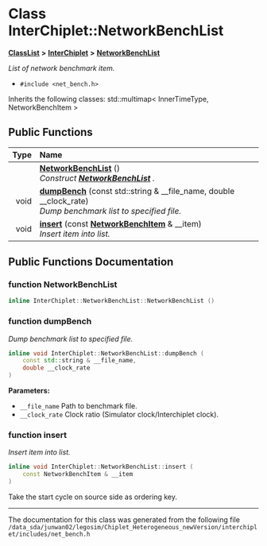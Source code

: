 
# Class InterChiplet::NetworkBenchList



[**ClassList**](annotated.md) **>** [**InterChiplet**](namespaceInterChiplet.md) **>** [**NetworkBenchList**](classInterChiplet_1_1NetworkBenchList.md)



_List of network benchmark item._ 

* `#include <net_bench.h>`



Inherits the following classes: std::multimap< InnerTimeType, NetworkBenchItem >












## Public Functions

| Type | Name |
| ---: | :--- |
|   | [**NetworkBenchList**](#function-networkbenchlist) () <br>_Construct_ [_**NetworkBenchList**_](classInterChiplet_1_1NetworkBenchList.md) _._ |
|  void | [**dumpBench**](#function-dumpbench) (const std::string & \_\_file\_name, double \_\_clock\_rate) <br>_Dump benchmark list to specified file._  |
|  void | [**insert**](#function-insert) (const [**NetworkBenchItem**](classInterChiplet_1_1NetworkBenchItem.md) & \_\_item) <br>_Insert item into list._  |








## Public Functions Documentation


### function NetworkBenchList 

```C++
inline InterChiplet::NetworkBenchList::NetworkBenchList () 
```




### function dumpBench 

_Dump benchmark list to specified file._ 
```C++
inline void InterChiplet::NetworkBenchList::dumpBench (
    const std::string & __file_name,
    double __clock_rate
) 
```





**Parameters:**


* `__file_name` Path to benchmark file. 
* `__clock_rate` Clock ratio (Simulator clock/Interchiplet clock). 




        

### function insert 

_Insert item into list._ 
```C++
inline void InterChiplet::NetworkBenchList::insert (
    const NetworkBenchItem & __item
) 
```



Take the start cycle on source side as ordering key. 


        

------------------------------
The documentation for this class was generated from the following file `/data_sda/junwan02/legosim/Chiplet_Heterogeneous_newVersion/interchiplet/includes/net_bench.h`